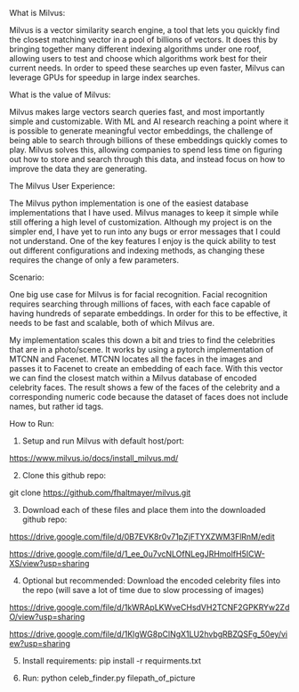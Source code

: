 What is Milvus:

Milvus is a vector similarity search engine, a tool that lets you quickly find the closest matching vector in a pool of billions of vectors. It does this by bringing together many different indexing algorithms under one roof, allowing users to test and choose which algorithms work best for their current needs. In order to speed these searches up even faster, Milvus can leverage GPUs for speedup in large index searches.


What is the value of Milvus:

Milvus makes large vectors search queries fast, and most importantly simple and customizable. With ML and AI research reaching a point where it is possible to generate meaningful vector embeddings, the challenge of being able to search through billions of these embeddings quickly comes to play. Milvus solves this, allowing companies to spend less time on figuring out how to store and search through this data, and instead focus on how to improve the data they are generating.

The Milvus User Experience:

The Milvus python implementation is one of the easiest database implementations that I have used. Milvus manages to keep it simple while still offering a high level of customization. Although my project is on the simpler end, I have yet to run into any bugs or error messages that I could not understand. One of the key features I enjoy is the quick ability to test out different configurations and indexing methods, as changing these requires the change of only a few parameters.



Scenario:

One big use case for Milvus is for facial recognition. Facial recognition requires searching through millions of faces, with each face capable of having hundreds of separate embeddings. In order for this to be effective, it needs to be fast and scalable, both of which Milvus are.

My implementation scales this down a bit and tries to find the celebrities that are in a photo/scene. It works by using a pytorch implementation of MTCNN and Facenet. MTCNN locates all the faces in the images and passes it to Facenet to create an embedding of each face. With this vector we can find the closest match within a Milvus database of encoded celebrity faces. The result shows a few of the faces of the celebrity and a corresponding numeric code because the dataset of faces does not include names, but rather id tags.


How to Run:
1. Setup and run Milvus with default host/port: 

https://www.milvus.io/docs/install_milvus.md/

2. Clone this github repo: 

git clone https://github.com/fhaltmayer/milvus.git 

3. Download each of these files and place them into the downloaded github repo:

https://drive.google.com/file/d/0B7EVK8r0v71pZjFTYXZWM3FlRnM/edit 

https://drive.google.com/file/d/1_ee_0u7vcNLOfNLegJRHmolfH5ICW-XS/view?usp=sharing

4. Optional but recommended: Download the encoded celebrity files into the repo (will save a lot of time due to slow processing of images)

https://drive.google.com/file/d/1kWRApLKWveCHsdVH2TCNF2GPKRYw2ZdO/view?usp=sharing 

https://drive.google.com/file/d/1KlgWG8pClNgX1LU2hvbgRBZQSFg_50ey/view?usp=sharing 

5. Install requirements: pip install -r requirments.txt

6. Run: python celeb_finder.py filepath_of_picture 
